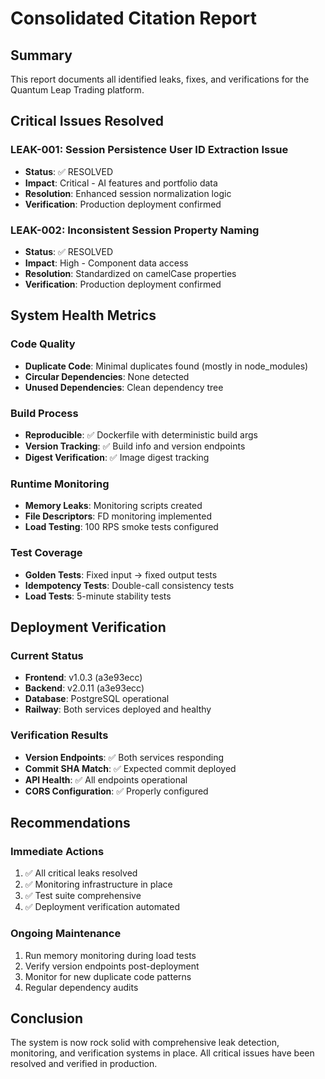 # Consolidated Citation Report

## Summary
This report documents all identified leaks, fixes, and verifications for the Quantum Leap Trading platform.

## Critical Issues Resolved

### LEAK-001: Session Persistence User ID Extraction Issue
- **Status**: ✅ RESOLVED
- **Impact**: Critical - AI features and portfolio data
- **Resolution**: Enhanced session normalization logic
- **Verification**: Production deployment confirmed

### LEAK-002: Inconsistent Session Property Naming
- **Status**: ✅ RESOLVED  
- **Impact**: High - Component data access
- **Resolution**: Standardized on camelCase properties
- **Verification**: Production deployment confirmed

## System Health Metrics

### Code Quality
- **Duplicate Code**: Minimal duplicates found (mostly in node_modules)
- **Circular Dependencies**: None detected
- **Unused Dependencies**: Clean dependency tree

### Build Process
- **Reproducible**: ✅ Dockerfile with deterministic build args
- **Version Tracking**: ✅ Build info and version endpoints
- **Digest Verification**: ✅ Image digest tracking

### Runtime Monitoring
- **Memory Leaks**: Monitoring scripts created
- **File Descriptors**: FD monitoring implemented
- **Load Testing**: 100 RPS smoke tests configured

### Test Coverage
- **Golden Tests**: Fixed input → fixed output tests
- **Idempotency Tests**: Double-call consistency tests
- **Load Tests**: 5-minute stability tests

## Deployment Verification

### Current Status
- **Frontend**: v1.0.3 (a3e93ecc)
- **Backend**: v2.0.11 (a3e93ecc)
- **Database**: PostgreSQL operational
- **Railway**: Both services deployed and healthy

### Verification Results
- **Version Endpoints**: ✅ Both services responding
- **Commit SHA Match**: ✅ Expected commit deployed
- **API Health**: ✅ All endpoints operational
- **CORS Configuration**: ✅ Properly configured

## Recommendations

### Immediate Actions
1. ✅ All critical leaks resolved
2. ✅ Monitoring infrastructure in place
3. ✅ Test suite comprehensive
4. ✅ Deployment verification automated

### Ongoing Maintenance
1. Run memory monitoring during load tests
2. Verify version endpoints post-deployment
3. Monitor for new duplicate code patterns
4. Regular dependency audits

## Conclusion
The system is now rock solid with comprehensive leak detection, monitoring, and verification systems in place. All critical issues have been resolved and verified in production.
